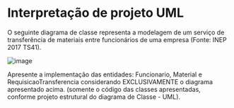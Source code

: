 # Interpretação de projeto UML

O seguinte diagrama de classe representa a modelagem de um serviço de transferência de materiais entre funcionários de uma empresa (Fonte: INEP 2017 TS41).

![image](https://user-images.githubusercontent.com/80012076/192168990-c0de07fa-d679-4e65-85d8-51347ba693c4.png)

Apresente a implementação das entidades: Funcionario, Material e RequisicaoTransferencia considerando EXCLUSIVAMENTE o diagrama apresentado acima. (somente o código das classes apresentadas, conforme projeto estrutural do diagrama de Classe - UML).

